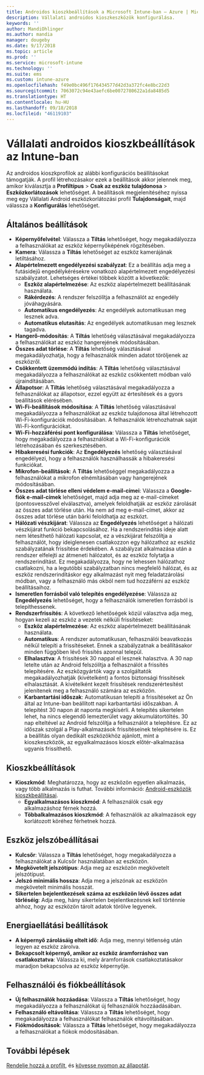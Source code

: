 ```yaml
---
title: Androidos kioszkbeállítások a Microsoft Intune-ban – Azure | Microsoft Docs
description: Vállalati androidos kioszkeszközök konfigurálása.
keywords: ''
author: MandiOhlinger
ms.author: mandia
manager: dougeby
ms.date: 9/17/2018
ms.topic: article
ms.prod: ''
ms.service: microsoft-intune
ms.technology: ''
ms.suite: ems
ms.custom: intune-azure
ms.openlocfilehash: f49e0bc496f176434577d42d3a372fc4e8bc22d3
ms.sourcegitcommit: 7063072c94e43aefc6be0072780622a1da8485d5
ms.translationtype: HT
ms.contentlocale: hu-HU
ms.lasthandoff: 09/18/2018
ms.locfileid: "46119103"
---
```

# <a name="android-enterprise-kiosk-settings-in-intune"></a>Vállalati androidos kioszkbeállítások az Intune-ban

Az androidos kioszkprofilok az alábbi konfigurációs beállításokat támogatják. A profil létrehozásakor ezek a beállítások akkor jelennek meg, amikor kiválasztja a **Profiltípus** > **Csak az eszköz tulajdonosa** > **Eszközkorlátozások** lehetőséget. A beállítások megjelenítéséhez nyissa meg egy Vállalati Android eszközkorlátozási profil **Tulajdonságait**, majd válassza a **Konfigurálás** lehetőséget.

## <a name="general-settings"></a>Általános beállítások

- **Képernyőfelvétel**: Válassza a **Tiltás** lehetőséget, hogy megakadályozza a felhasználókat az eszköz képernyőképének rögzítésében.
- **Kamera**: Válassza a **Tiltás** lehetőséget az eszköz kamerájának letiltásához.
- **Alapértelmezett engedélyezési szabályzat**: Ez a beállítás adja meg a futásidejű engedélykérésekre vonatkozó alapértelmezett engedélyezési szabályzatot. Lehetséges értékei többek között a következők:
    - **Eszköz alapértelmezése**: Az eszköz alapértelmezett beállításának használata.
    - **Rákérdezés**: A rendszer felszólítja a felhasználót az engedély jóváhagyására.
    - **Automatikus engedélyezés**: Az engedélyek automatikusan meg lesznek adva.
    - **Automatikus elutasítás**: Az engedélyek automatikusan meg lesznek tagadva.
- **Hangerő-módosítás**: A **Tiltás** lehetőség választásával megakadályozza a felhasználókat az eszköz hangerejének módosításában.
- **Összes adat törlése**: A **Tiltás** lehetőség választásával megakadályozhatja, hogy a felhasználók minden adatot töröljenek az eszközről.
- **Csökkentett üzemmódú indítás**: A **Tiltás** lehetőség választásával megakadályozza a felhasználókat az eszköz csökkentett módban való újraindításában.
- **Állapotsor**: A **Tiltás** lehetőség választásával megakadályozza a felhasználókat az állapotsor, ezzel együtt az értesítések és a gyors beállítások elérésében.
- **Wi-Fi-beállítások módosítása**: A **Tiltás** lehetőség választásával megakadályozza a felhasználókat az eszköz tulajdonosa által létrehozott Wi-Fi-konfigurációk módosításában. A felhasználók létrehozhatnak saját Wi-Fi-konfigurációkat.
- **Wi-Fi-hozzáférési pont konfigurálása**: Válassza a **Tiltás** lehetőséget, hogy megakadályozza a felhasználókat a Wi-Fi-konfigurációk létrehozásában és szerkesztésében.
- **Hibakeresési funkciók**: Az **Engedélyezés** lehetőség választásával engedélyezi, hogy a felhasználók használhassák a hibakeresési funkciókat.
- **Mikrofon-beállítások**: A **Tiltás** lehetőséggel megakadályozza a felhasználókat a mikrofon elnémításában vagy hangerejének módosításában.
- **Összes adat törlése elleni védelem e-mail-címei**: Válassza a **Google-fiók e-mail-címek** lehetőséget, majd adja meg az e-mail-címeket (pontosvesszővel elválasztva), amelyek feloldhatják az eszköz zárolását az összes adat törlése után. Ha nem ad meg e-mail-címet, akkor az összes adat törlése után bárki feloldhatja az eszközt.
- **Hálózati vészkijárat**: Válassza az **Engedélyezés** lehetőséget a hálózati vészkijárat funkció bekapcsolásához. Ha a rendszerindítás ideje alatt nem létesíthető hálózati kapcsolat, ez a vészkijárat felszólítja a felhasználót, hogy ideiglenesen csatlakozzon egy hálózathoz az eszköz szabályzatának frissítése érdekében. A szabályzat alkalmazása után a rendszer elfelejti az átmeneti hálózatot, és az eszköz folytatja a rendszerindítást. Ez megakadályozza, hogy ne lehessen hálózathoz csatlakozni, ha a legutóbbi szabályzatban nincs megfelelő hálózat, és az eszköz rendszerindításkor egy alkalmazást nyit meg feladatzárolási módban, vagy a felhasználó más okból nem tud hozzáférni az eszköz beállításaihoz.
- **Ismeretlen forrásból való telepítés engedélyezése**: Válassza az **Engedélyezés** lehetőséget, hogy a felhasználók ismeretlen forrásból is telepíthessenek.
- **Rendszerfrissítés**: A következő lehetőségek közül választva adja meg, hogyan kezeli az eszköz a vezeték nélküli frissítéseket:
    - **Eszköz alapértelmezése**: Az eszköz alapértelmezett beállításának használata.
    - **Automatikus**: A rendszer automatikusan, felhasználói beavatkozás nélkül telepíti a frissítéseket. Ennek a szabályzatnak a beállításakor minden függőben lévő frissítés azonnal települ.
    - **Elhalasztva**: A frissítések 30 nappal el lesznek halasztva. A 30 nap letelte után az Android felszólítja a felhasználót a frissítés telepítésére. Az eszközgyártók vagy a szolgáltatók megakadályozhatják (kivételként) a fontos biztonsági frissítések elhalasztását. A kivételként kezelt frissítések rendszerértesítést jelenítenek meg a felhasználó számára az eszközön. 
    - **Karbantartási időszak**: Automatikusan telepíti a frissítéseket az Ön által az Intune-ban beállított napi karbantartási időszakban. A telepítést 30 napon át naponta megkísérli. A telepítés sikertelen lehet, ha nincs elegendő lemezterület vagy akkumulátortöltés. 30 nap elteltével az Android felszólítja a felhasználót a telepítésre. Ez az időszak szolgál a Play-alkalmazások frissítéseinek telepítésére is. Ez a beállítás olyan dedikált eszközökhöz ajánlott, mint a kioszkeszközök, az egyalkalmazásos kioszk előtér-alkalmazása ugyanis frissíthető. 

## <a name="kiosk-settings"></a>Kioszkbeállítások

- **Kioszkmód**: Meghatározza, hogy az eszközön egyetlen alkalmazás, vagy több alkalmazás is futhat. További információ: [Android-eszközök kioszkbeállításai](android-kiosk-settings.md).
    - **Egyalkalmazásos kioszkmód**: A felhasználók csak egy alkalmazáshoz férnek hozzá.
    - **Többalkalmazásos kioszkmód**: A felhasználók az alkalmazások egy korlátozott köréhez férhetnek hozzá.

## <a name="device-password-settings"></a>Eszköz jelszóbeállításai

- **Kulcsőr**: Válassza a **Tiltás** lehetőséget, hogy megakadályozza a felhasználókat a Kulcsőr használatában az eszközön.
- **Megkövetelt jelszótípus**: Adja meg az eszközön megkövetelt jelszótípust.
- **Jelszó minimális hossza**: Adja meg a jelszónak az eszközön megkövetelt minimális hosszát.
- **Sikertelen bejelentkezések száma az eszközön lévő összes adat törléséig**: Adja meg, hány sikertelen bejelentkezésnek kell történnie ahhoz, hogy az eszközön tárolt adatok törölve legyenek.

## <a name="power-settings"></a>Energiaellátási beállítások

- **A képernyő zárolásáig eltelt idő**: Adja meg, mennyi tétlenség után legyen az eszköz zárolva.
- **Bekapcsolt képernyő, amikor az eszköz áramforráshoz van csatlakoztatva**: Válassza ki, mely áramforrások csatlakoztatásakor maradjon bekapcsolva az eszköz képernyője.

## <a name="users-and-accounts-settings"></a>Felhasználói és fiókbeállítások

- **Új felhasználók hozzáadása**: Válassza a **Tiltás** lehetőséget, hogy megakadályozza a felhasználókat új felhasználók hozzáadásában.
- **Felhasználó eltávolítása**: Válassza a **Tiltás** lehetőséget, hogy megakadályozza a felhasználókat felhasználók eltávolításában.
- **Fiókmódosítások**: Válassza a **Tiltás** lehetőséget, hogy megakadályozza a felhasználókat a fiókok módosításában.

## <a name="next-steps"></a>További lépések
[Rendelje hozzá a profilt](device-profile-assign.md), és [kövesse nyomon az állapotát](device-profile-monitor.md).



